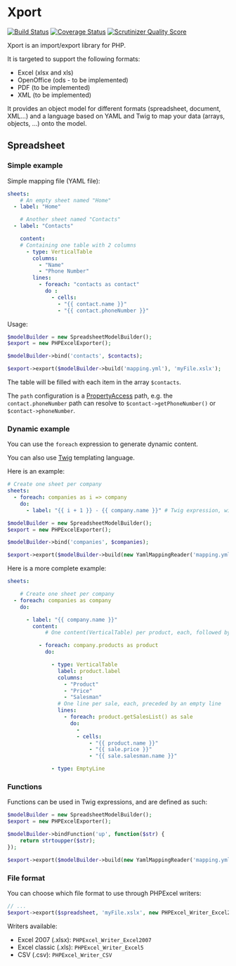# Xport

[![Build Status](https://travis-ci.org/myclabs/Xport.png?branch=master)](https://travis-ci.org/myclabs/Xport) [![Coverage Status](https://coveralls.io/repos/myclabs/Xport/badge.png?branch=master)](https://coveralls.io/r/myclabs/Xport?branch=master) [![Scrutinizer Quality Score](https://scrutinizer-ci.com/g/myclabs/Xport/badges/quality-score.png?s=1fdfacd6513a9c0dab300a417c1642d885b41274)](https://scrutinizer-ci.com/g/myclabs/Xport/)

Xport is an import/export library for PHP.

It is targeted to support the following formats:

- Excel (xlsx and xls)
- OpenOffice (ods - to be implemented)
- PDF (to be implemented)
- XML (to be implemented)

It provides an object model for different formats (spreadsheet, document, XML…) and a language based on YAML and Twig to map your data (arrays, objects, …) onto the model.

## Spreadsheet

### Simple example

Simple mapping file (YAML file):

```yaml
sheets:
    # An empty sheet named "Home"
  - label: "Home"

    # Another sheet named "Contacts"
  - label: "Contacts"

    content:
    # Containing one table with 2 columns
      - type: VerticalTable
        columns:
          - "Name"
          - "Phone Number"
        lines:
          - foreach: "contacts as contact"
            do :
              - cells:
                - "{{ contact.name }}"
                - "{{ contact.phoneNumber }}"
```

Usage:

```php
$modelBuilder = new SpreadsheetModelBuilder();
$export = new PHPExcelExporter();

$modelBuilder->bind('contacts', $contacts);

$export->export($modelBuilder->build('mapping.yml'), 'myFile.xslx');
```

The table will be filled with each item in the array `$contacts`.

The `path` configuration is a [PropertyAccess](http://symfony.com/doc/master/components/property_access/index.html) path, e.g. the `contact.phoneNumber` path can resolve to `$contact->getPhoneNumber()` or `$contact->phoneNumber`.

### Dynamic example

You can use the `foreach` expression to generate dynamic content.

You can also use [Twig](http://twig.sensiolabs.org/) templating language.

Here is an example:

```yaml
# Create one sheet per company
sheets:
  - foreach: companies as i => company
    do:
      - label: "{{ i + 1 }} - {{ company.name }}" # Twig expression, will result in (for example): "1 - My Company"
```

```php
$modelBuilder = new SpreadsheetModelBuilder();
$export = new PHPExcelExporter();

$modelBuilder->bind('companies', $companies);

$export->export($modelBuilder->build(new YamlMappingReader('mapping.yml')), 'myFile.xslx');
```

Here is a more complete example:

```yaml
sheets:

    # Create one sheet per company
  - foreach: companies as company
    do:

      - label: "{{ company.name }}"
        content:
            # One content(VerticalTable) per product, each, followed by an empty line

          - foreach: company.products as product
            do:

              - type: VerticalTable
                label: product.label
                columns:
                  - "Product"
                  - "Price"
                  - "Salesman"
                # One line per sale, each, preceded by an empty line
                lines:
                  - foreach: product.getSalesList() as sale
                    do:
                      -
                      - cells:
                          - "{{ product.name }}"
                          - "{{ sale.price }}"
                          - "{{ sale.salesman.name }}"

              - type: EmptyLine
```

### Functions

Functions can be used in Twig expressions, and are defined as such:

```php
$modelBuilder = new SpreadsheetModelBuilder();
$export = new PHPExcelExporter();

$modelBuilder->bindFunction('up', function($str) {
    return strtoupper($str);
});

$export->export($modelBuilder->build(new YamlMappingReader('mapping.yml')), 'myFile.xslx');
```

### File format

You can choose which file format to use through PHPExcel writers:

```php
// ...
$export->export($spreadsheet, 'myFile.xslx', new PHPExcel_Writer_Excel2007());
```

Writers available:

- Excel 2007 (.xlsx): `PHPExcel_Writer_Excel2007`
- Excel classic (.xls): `PHPExcel_Writer_Excel5`
- CSV (.csv): `PHPExcel_Writer_CSV`
